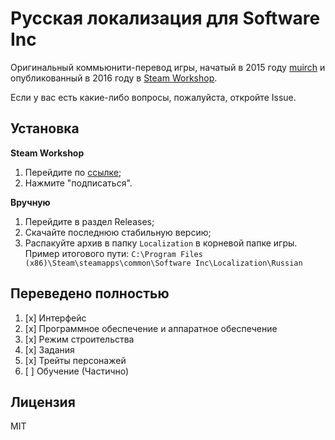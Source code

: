# Русская локализация для Software Inc

Оригинальный коммьюнити-перевод игры, начатый в 2015 году [muirch](https://github.com/muirch) и опубликованный в 2016 году в [Steam Workshop](https://steamcommunity.com/sharedfiles/filedetails/?id=649847804).

Если у вас есть какие-либо вопросы, пожалуйста, откройте Issue.

## Установка
**Steam Workshop**
1. Перейдите по [ссылке](https://steamcommunity.com/sharedfiles/filedetails/?id=649847804);
2. Нажмите "подписаться".

**Вручную**
1. Перейдите в раздел Releases;
2. Скачайте последнюю стабильную версию;
3. Распакуйте архив в папку `Localization` в корневой папке игры. Пример итогового пути: `C:\Program Files (x86)\Steam\steamapps\common\Software Inc\Localization\Russian`

## Переведено полностью

1. [x] Интерфейс
2. [x] Программное обеспечение и аппаратное обеспечение
3. [x] Режим строительства
4. [x] Задания 
5. [x] Трейты персонажей
6. [ ] Обучение (Частично)

## Лицензия
MIT

